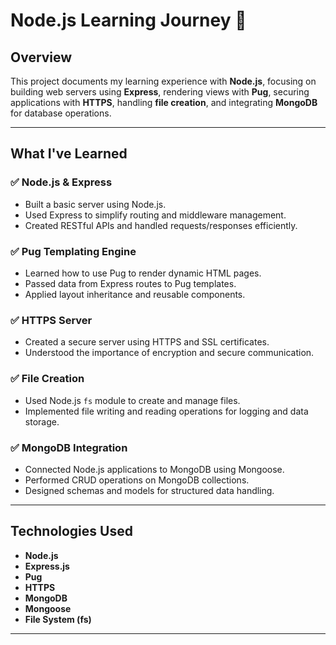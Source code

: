 # Node.js Learning Journey 🚀

## Overview

This project documents my learning experience with **Node.js**, focusing on building web servers using **Express**, rendering views with **Pug**, securing applications with **HTTPS**, handling **file creation**, and integrating **MongoDB** for database operations.

---

## What I've Learned

### ✅ Node.js & Express
- Built a basic server using Node.js.
- Used Express to simplify routing and middleware management.
- Created RESTful APIs and handled requests/responses efficiently.

### ✅ Pug Templating Engine
- Learned how to use Pug to render dynamic HTML pages.
- Passed data from Express routes to Pug templates.
- Applied layout inheritance and reusable components.

### ✅ HTTPS Server
- Created a secure server using HTTPS and SSL certificates.
- Understood the importance of encryption and secure communication.

### ✅ File Creation
- Used Node.js `fs` module to create and manage files.
- Implemented file writing and reading operations for logging and data storage.

### ✅ MongoDB Integration
- Connected Node.js applications to MongoDB using Mongoose.
- Performed CRUD operations on MongoDB collections.
- Designed schemas and models for structured data handling.

---

## Technologies Used

- **Node.js**
- **Express.js**
- **Pug**
- **HTTPS**
- **MongoDB**
- **Mongoose**
- **File System (fs)**

---

